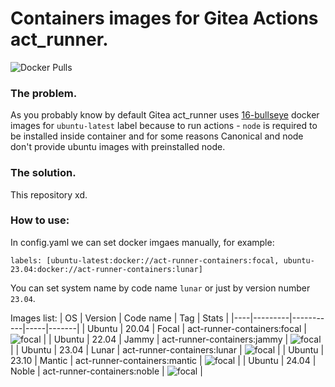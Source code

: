 # Containers images for Gitea Actions act_runner.
![Docker Pulls](https://img.shields.io/docker/pulls/prokn1fe/act-runner-containers)

### The problem.
As you probably know by default Gitea act_runner uses [16-bullseye](https://hub.docker.com/layers/library/node/16-bullseye/images/sha256-59167f718a1f6daecb900ffbb4f5b09f0dca709c5d7e180f33bbaeac076cdb7b?context=explore) docker images for `ubuntu-latest` label because to run actions - `node` is required to be installed inside container and for some reasons Canonical and node don't provide ubuntu images with preinstalled node.

### The solution.
This repository xd.

### How to use:

In config.yaml we can set docker imgaes manually, for example:
```
labels: [ubuntu-latest:docker://act-runner-containers:focal, ubuntu-23.04:docker://act-runner-containers:lunar]
```
You can set system name by code name `lunar` or just by version number `23.04`.

Images list:
| OS | Version | Code name | Tag | Stats |
|----|---------|-----------|-----|-------|
| Ubuntu | 20.04 | Focal | act-runner-containers:focal | ![focal](https://img.shields.io/docker/image-size/prokn1fe/act-runner-containers/focal) |
| Ubuntu | 22.04 | Jammy | act-runner-containers:jammy | ![focal](https://img.shields.io/docker/image-size/prokn1fe/act-runner-containers/jammy) |
| Ubuntu | 23.04 | Lunar | act-runner-containers:lunar | ![focal](https://img.shields.io/docker/image-size/prokn1fe/act-runner-containers/lunar) |
| Ubuntu | 23.10 | Mantic | act-runner-containers:mantic | ![focal](https://img.shields.io/docker/image-size/prokn1fe/act-runner-containers/mantic) |
| Ubuntu | 24.04 | Noble | act-runner-containers:noble | ![focal](https://img.shields.io/docker/image-size/prokn1fe/act-runner-containers/noble) |
